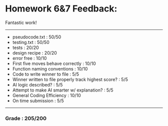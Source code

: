 # Homework 6&7 Feedback:

Fantastic work!

---

- pseudocode.txt : 50/50
- testing.txt : 50/50
- tests : 20/20
- design recipe : 20/20
- error free : 10/10
- First five moves behave correctly : 10/10
- Function naming conventions : 10/10
- Code to write winner to file : 5/5
- Winner written to file properly track highest score? : 5/5
- AI logic described? : 5/5
- Attempt to make AI smarter w/ explanation? : 5/5
- General Coding Efficiency : 10/10
- On time submission : 5/5

---
### Grade : 205/200
